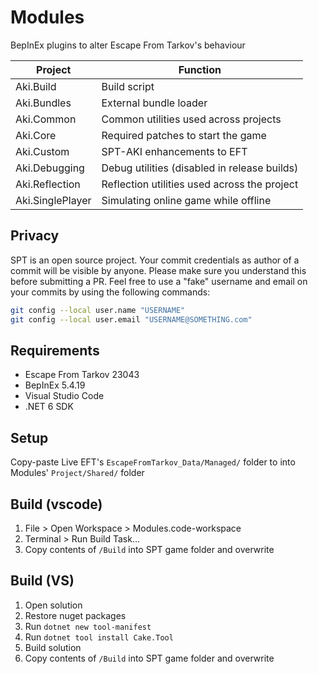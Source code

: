 # Modules

BepInEx plugins to alter Escape From Tarkov's behaviour

**Project**        | **Function**
------------------ | --------------------------------------------
Aki.Build          | Build script
Aki.Bundles        | External bundle loader
Aki.Common         | Common utilities used across projects
Aki.Core           | Required patches to start the game
Aki.Custom         | SPT-AKI enhancements to EFT
Aki.Debugging      | Debug utilities (disabled in release builds)
Aki.Reflection     | Reflection utilities used across the project
Aki.SinglePlayer   | Simulating online game while offline

## Privacy
SPT is an open source project. Your commit credentials as author of a commit will be visible by anyone. Please make sure you understand this before submitting a PR.
Feel free to use a "fake" username and email on your commits by using the following commands:
```bash
git config --local user.name "USERNAME"
git config --local user.email "USERNAME@SOMETHING.com"
```

## Requirements

- Escape From Tarkov 23043
- BepInEx 5.4.19
- Visual Studio Code
- .NET 6 SDK

## Setup

Copy-paste Live EFT's `EscapeFromTarkov_Data/Managed/` folder to into Modules' `Project/Shared/` folder

## Build (vscode)
1. File > Open Workspace > Modules.code-workspace
2. Terminal > Run Build Task...
3. Copy contents of `/Build` into SPT game folder and overwrite

## Build (VS)
1. Open solution
2. Restore nuget packages
3. Run `dotnet new tool-manifest`
4. Run `dotnet tool install Cake.Tool`
5. Build solution
6. Copy contents of `/Build` into SPT game folder and overwrite
